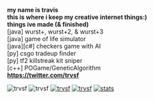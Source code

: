 <b>my name is travis<br>this is where i keep my creative internet things:)
<br>things ive made (& finished)</b><br>
 [java] wurst+, wurst+2, & wurst+3 <br>
 [java] game of life simulator <br>
 [java][c#] checkers game with AI <br>
 [py] csgo tradeup finder <br>
 [py] tf2 killstreak kit sniper <br>
 [c++] POGame/GeneticAlgorithm <br> 
<b>https://twitter.com/trvsf</b><br>

<div>
<img src="https://komarev.com/ghpvc/?username=trvsf&color=8E64D0" alt="trvsf" />
<img src="https://img.shields.io/github/followers/trvsf" alt="trvsf" />
<a href = "https://steamcommunity.com/id/TravisF/"><img src="https://img.shields.io/badge/gamer-dub-ff69b4" alt="trvsf" /></a>
<a href = "https://open.spotify.com/user/yl498az4keh7nteqktw0pvjjd?si=dc1f21ab64284454" taget="blank"><img src="https://img.shields.io/badge/my%20music%20taste%20is-better%20than%20urs-success" alt="trvsf"/></a>
<a href = "https://github.com/WurstPlus" taget="_blank"> <img src="https://img.shields.io/badge/Wurst-Plus-eb801c?style=flat-square&logo=AddThis&logoColor=eb801c" alt="stats" /></a>
</div>
